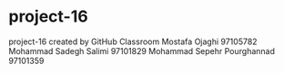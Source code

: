 # project-16
project-16 created by GitHub Classroom
Mostafa Ojaghi 97105782
Mohammad Sadegh Salimi 97101829
Mohammad Sepehr Pourghannad 97101359
